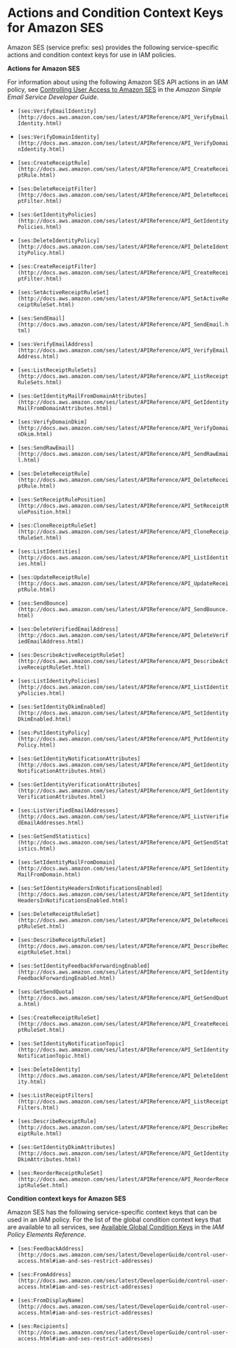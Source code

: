 # Actions and Condition Context Keys for Amazon SES<a name="list_ses"></a>

Amazon SES \(service prefix: ses\) provides the following service\-specific actions and condition context keys for use in IAM policies\.

**Actions for Amazon SES**

For information about using the following Amazon SES API actions in an IAM policy, see [Controlling User Access to Amazon SES](http://docs.aws.amazon.com/ses/latest/DeveloperGuide/control-user-access.html) in the *Amazon Simple Email Service Developer Guide*\.

+ `[ses:VerifyEmailIdentity](http://docs.aws.amazon.com/ses/latest/APIReference/API_VerifyEmailIdentity.html)`

+ `[ses:VerifyDomainIdentity](http://docs.aws.amazon.com/ses/latest/APIReference/API_VerifyDomainIdentity.html)`

+ `[ses:CreateReceiptRule](http://docs.aws.amazon.com/ses/latest/APIReference/API_CreateReceiptRule.html)`

+ `[ses:DeleteReceiptFilter](http://docs.aws.amazon.com/ses/latest/APIReference/API_DeleteReceiptFilter.html)`

+ `[ses:GetIdentityPolicies](http://docs.aws.amazon.com/ses/latest/APIReference/API_GetIdentityPolicies.html)`

+ `[ses:DeleteIdentityPolicy](http://docs.aws.amazon.com/ses/latest/APIReference/API_DeleteIdentityPolicy.html)`

+ `[ses:CreateReceiptFilter](http://docs.aws.amazon.com/ses/latest/APIReference/API_CreateReceiptFilter.html)`

+ `[ses:SetActiveReceiptRuleSet](http://docs.aws.amazon.com/ses/latest/APIReference/API_SetActiveReceiptRuleSet.html)`

+ `[ses:SendEmail](http://docs.aws.amazon.com/ses/latest/APIReference/API_SendEmail.html)`

+ `[ses:VerifyEmailAddress](http://docs.aws.amazon.com/ses/latest/APIReference/API_VerifyEmailAddress.html)`

+ `[ses:ListReceiptRuleSets](http://docs.aws.amazon.com/ses/latest/APIReference/API_ListReceiptRuleSets.html)`

+ `[ses:GetIdentityMailFromDomainAttributes](http://docs.aws.amazon.com/ses/latest/APIReference/API_GetIdentityMailFromDomainAttributes.html)`

+ `[ses:VerifyDomainDkim](http://docs.aws.amazon.com/ses/latest/APIReference/API_VerifyDomainDkim.html)`

+ `[ses:SendRawEmail](http://docs.aws.amazon.com/ses/latest/APIReference/API_SendRawEmail.html)`

+ `[ses:DeleteReceiptRule](http://docs.aws.amazon.com/ses/latest/APIReference/API_DeleteReceiptRule.html)`

+ `[ses:SetReceiptRulePosition](http://docs.aws.amazon.com/ses/latest/APIReference/API_SetReceiptRulePosition.html)`

+ `[ses:CloneReceiptRuleSet](http://docs.aws.amazon.com/ses/latest/APIReference/API_CloneReceiptRuleSet.html)`

+ `[ses:ListIdentities](http://docs.aws.amazon.com/ses/latest/APIReference/API_ListIdentities.html)`

+ `[ses:UpdateReceiptRule](http://docs.aws.amazon.com/ses/latest/APIReference/API_UpdateReceiptRule.html)`

+ `[ses:SendBounce](http://docs.aws.amazon.com/ses/latest/APIReference/API_SendBounce.html)`

+ `[ses:DeleteVerifiedEmailAddress](http://docs.aws.amazon.com/ses/latest/APIReference/API_DeleteVerifiedEmailAddress.html)`

+ `[ses:DescribeActiveReceiptRuleSet](http://docs.aws.amazon.com/ses/latest/APIReference/API_DescribeActiveReceiptRuleSet.html)`

+ `[ses:ListIdentityPolicies](http://docs.aws.amazon.com/ses/latest/APIReference/API_ListIdentityPolicies.html)`

+ `[ses:SetIdentityDkimEnabled](http://docs.aws.amazon.com/ses/latest/APIReference/API_SetIdentityDkimEnabled.html)`

+ `[ses:PutIdentityPolicy](http://docs.aws.amazon.com/ses/latest/APIReference/API_PutIdentityPolicy.html)`

+ `[ses:GetIdentityNotificationAttributes](http://docs.aws.amazon.com/ses/latest/APIReference/API_GetIdentityNotificationAttributes.html)`

+ `[ses:GetIdentityVerificationAttributes](http://docs.aws.amazon.com/ses/latest/APIReference/API_GetIdentityVerificationAttributes.html)`

+ `[ses:ListVerifiedEmailAddresses](http://docs.aws.amazon.com/ses/latest/APIReference/API_ListVerifiedEmailAddresses.html)`

+ `[ses:GetSendStatistics](http://docs.aws.amazon.com/ses/latest/APIReference/API_GetSendStatistics.html)`

+ `[ses:SetIdentityMailFromDomain](http://docs.aws.amazon.com/ses/latest/APIReference/API_SetIdentityMailFromDomain.html)`

+ `[ses:SetIdentityHeadersInNotificationsEnabled](http://docs.aws.amazon.com/ses/latest/APIReference/API_SetIdentityHeadersInNotificationsEnabled.html)`

+ `[ses:DeleteReceiptRuleSet](http://docs.aws.amazon.com/ses/latest/APIReference/API_DeleteReceiptRuleSet.html)`

+ `[ses:DescribeReceiptRuleSet](http://docs.aws.amazon.com/ses/latest/APIReference/API_DescribeReceiptRuleSet.html)`

+ `[ses:SetIdentityFeedbackForwardingEnabled](http://docs.aws.amazon.com/ses/latest/APIReference/API_SetIdentityFeedbackForwardingEnabled.html)`

+ `[ses:GetSendQuota](http://docs.aws.amazon.com/ses/latest/APIReference/API_GetSendQuota.html)`

+ `[ses:CreateReceiptRuleSet](http://docs.aws.amazon.com/ses/latest/APIReference/API_CreateReceiptRuleSet.html)`

+ `[ses:SetIdentityNotificationTopic](http://docs.aws.amazon.com/ses/latest/APIReference/API_SetIdentityNotificationTopic.html)`

+ `[ses:DeleteIdentity](http://docs.aws.amazon.com/ses/latest/APIReference/API_DeleteIdentity.html)`

+ `[ses:ListReceiptFilters](http://docs.aws.amazon.com/ses/latest/APIReference/API_ListReceiptFilters.html)`

+ `[ses:DescribeReceiptRule](http://docs.aws.amazon.com/ses/latest/APIReference/API_DescribeReceiptRule.html)`

+ `[ses:GetIdentityDkimAttributes](http://docs.aws.amazon.com/ses/latest/APIReference/API_GetIdentityDkimAttributes.html)`

+ `[ses:ReorderReceiptRuleSet](http://docs.aws.amazon.com/ses/latest/APIReference/API_ReorderReceiptRuleSet.html)`

**Condition context keys for Amazon SES**

Amazon SES has the following service\-specific context keys that can be used in an IAM policy\. For the list of the global condition context keys that are available to all services, see [Available Global Condition Keys](reference_policies_condition-keys.md#AvailableKeys) in the *IAM Policy Elements Reference*\.

+ `[ses:FeedbackAddress](http://docs.aws.amazon.com/ses/latest/DeveloperGuide/control-user-access.html#iam-and-ses-restrict-addresses)`

+ `[ses:FromAddress](http://docs.aws.amazon.com/ses/latest/DeveloperGuide/control-user-access.html#iam-and-ses-restrict-addresses)`

+ `[ses:FromDisplayName](http://docs.aws.amazon.com/ses/latest/DeveloperGuide/control-user-access.html#iam-and-ses-restrict-addresses)`

+ `[ses:Recipients](http://docs.aws.amazon.com/ses/latest/DeveloperGuide/control-user-access.html#iam-and-ses-restrict-addresses)`
